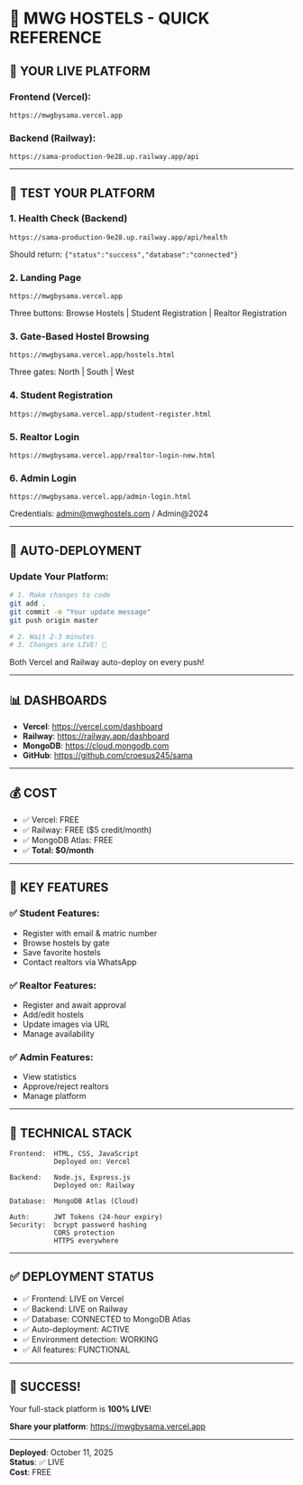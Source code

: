 # 🚀 MWG HOSTELS - QUICK REFERENCE

## 📱 YOUR LIVE PLATFORM

### Frontend (Vercel):
```
https://mwgbysama.vercel.app
```

### Backend (Railway):
```
https://sama-production-9e28.up.railway.app/api
```

---

## 🧪 TEST YOUR PLATFORM

### 1. Health Check (Backend)
```
https://sama-production-9e28.up.railway.app/api/health
```
Should return: `{"status":"success","database":"connected"}`

### 2. Landing Page
```
https://mwgbysama.vercel.app
```
Three buttons: Browse Hostels | Student Registration | Realtor Registration

### 3. Gate-Based Hostel Browsing
```
https://mwgbysama.vercel.app/hostels.html
```
Three gates: North | South | West

### 4. Student Registration
```
https://mwgbysama.vercel.app/student-register.html
```

### 5. Realtor Login
```
https://mwgbysama.vercel.app/realtor-login-new.html
```

### 6. Admin Login
```
https://mwgbysama.vercel.app/admin-login.html
```
Credentials: admin@mwghostels.com / Admin@2024

---

## 🔄 AUTO-DEPLOYMENT

### Update Your Platform:
```bash
# 1. Make changes to code
git add .
git commit -m "Your update message"
git push origin master

# 2. Wait 2-3 minutes
# 3. Changes are LIVE! 🚀
```

Both Vercel and Railway auto-deploy on every push!

---

## 📊 DASHBOARDS

- **Vercel**: https://vercel.com/dashboard
- **Railway**: https://railway.app/dashboard
- **MongoDB**: https://cloud.mongodb.com
- **GitHub**: https://github.com/croesus245/sama

---

## 💰 COST

- ✅ Vercel: FREE
- ✅ Railway: FREE ($5 credit/month)
- ✅ MongoDB Atlas: FREE
- ✅ **Total: $0/month**

---

## 🎯 KEY FEATURES

### ✅ Student Features:
- Register with email & matric number
- Browse hostels by gate
- Save favorite hostels
- Contact realtors via WhatsApp

### ✅ Realtor Features:
- Register and await approval
- Add/edit hostels
- Update images via URL
- Manage availability

### ✅ Admin Features:
- View statistics
- Approve/reject realtors
- Manage platform

---

## 🔧 TECHNICAL STACK

```
Frontend:  HTML, CSS, JavaScript
           Deployed on: Vercel
           
Backend:   Node.js, Express.js
           Deployed on: Railway
           
Database:  MongoDB Atlas (Cloud)

Auth:      JWT Tokens (24-hour expiry)
Security:  bcrypt password hashing
           CORS protection
           HTTPS everywhere
```

---

## ✅ DEPLOYMENT STATUS

- ✅ Frontend: LIVE on Vercel
- ✅ Backend: LIVE on Railway
- ✅ Database: CONNECTED to MongoDB Atlas
- ✅ Auto-deployment: ACTIVE
- ✅ Environment detection: WORKING
- ✅ All features: FUNCTIONAL

---

## 🎉 SUCCESS!

Your full-stack platform is **100% LIVE**!

**Share your platform**:
https://mwgbysama.vercel.app

---

**Deployed**: October 11, 2025  
**Status**: ✅ LIVE  
**Cost**: FREE
